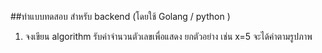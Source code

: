 ##ทำแบบทดสอบ สำหรับ backend (โดยใช้ Golang / python )
1. จงเขียน algorithm รับค่าจำนวนตัวเลขเพื่อแสดง ยกตัวอย่าง เช่น x=5 จะได้ค่าตามรูปภาพ
